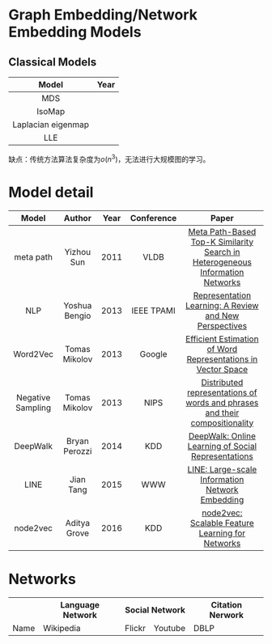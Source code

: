 # Graph Embedding/Network Embedding Models
## Classical Models
Model|Year
:-:|:-:
MDS|
IsoMap|
Laplacian eigenmap|
LLE|

缺点：传统方法算法复杂度为$o(n^3)$，无法进行大规模图的学习。
# Model detail
|Model|Author|Year|Conference|Paper|
|:-:|:----:|:--:|:--------:|:---:|
|meta path|Yizhou Sun|2011|VLDB|[Meta Path-Based Top-K Similarity Search in Heterogeneous Information Networks](http://citeseerx.ist.psu.edu/viewdoc/download?doi=10.1.1.227.9062&rep=rep1&type=pdf)|
|NLP|Yoshua Bengio|2013|IEEE TPAMI|[Representation Learning: A Review and New Perspectives](https://arxiv.org/pdf/1206.5538.pdf)|
|Word2Vec|Tomas Mikolov|2013|Google|[Efficient Estimation of Word Representations in Vector Space](http://arxiv.org/abs/1301.3781)|
|Negative Sampling|Tomas Mikolov|2013|NIPS|[Distributed representations of words and phrases and their compositionality](https://papers.nips.cc/paper/5021-distributed-representations-of-words-and-phrases-and-their-compositionality.pdf)|
|DeepWalk|Bryan Perozzi|2014|KDD|[DeepWalk: Online Learning of Social Representations](https://arxiv.org/pdf/1403.6652.pdf)|
|LINE|Jian Tang|2015|WWW|[LINE: Large-scale Information Network Embedding](https://arxiv.org/pdf/1503.03578.pdf)|
|node2vec|Aditya Grove|2016|KDD|[node2vec: Scalable Feature Learning for Networks](http://shichuan.org/hin/topic/Embedding/2016.%20node2vec%20Scalable%20Feature%20Learning%20for%20Networks.pdf)|
# Networks
<table>
    <tr>
        <th colspan="1"></th>
        <th colspan="1">Language Network</th>
        <th colspan="2">Social Network</th>
        <th colspan="1">Citation Nerwork</th>
    </tr>
    <tr>
        <td>Name</td>
        <td>Wikipedia</td>
        <td>Flickr</td>
        <td>Youtube</td>
        <td>DBLP</td>
    </tr>
</table>
